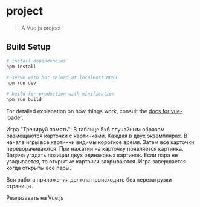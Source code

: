 # project

> A Vue.js project

## Build Setup

``` bash
# install dependencies
npm install

# serve with hot reload at localhost:8080
npm run dev

# build for production with minification
npm run build
```

For detailed explanation on how things work, consult the [docs for vue-loader](http://vuejs.github.io/vue-loader).

Игра "Тренируй память":
В таблице 5x6 случайным образом размещаются карточки с картинками. 
Каждая в двух экземплярах. В начале игры все картинки видимы короткое время. 
Затем все карточки переворачиваются. При нажатии на карточку появляется картинка. 
Задача угадать позиции двух одинаковых картинок. 
Если пара не угадывается, то открытые карточки закрываются. Игра завершается когда открыты все пары.

Вся работа приложения должна происходить без перезагрузки страницы.

Реализавать на Vue.js